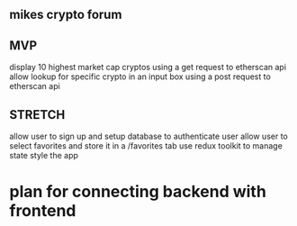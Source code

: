 ## mikes crypto forum

## MVP
display 10 highest market cap cryptos using a get request to etherscan api
allow lookup for specific crypto in an input box using a post request to etherscan api

## STRETCH
allow user to sign up and setup database to authenticate user
allow user to select favorites and store it in a /favorites tab
use redux toolkit to manage state
style the app

# plan for connecting backend with frontend

